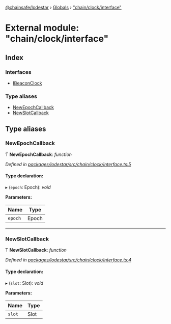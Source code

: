 [@chainsafe/lodestar](../README.md) › [Globals](../globals.md) › ["chain/clock/interface"](_chain_clock_interface_.md)

# External module: "chain/clock/interface"

## Index

### Interfaces

* [IBeaconClock](../interfaces/_chain_clock_interface_.ibeaconclock.md)

### Type aliases

* [NewEpochCallback](_chain_clock_interface_.md#newepochcallback)
* [NewSlotCallback](_chain_clock_interface_.md#newslotcallback)

## Type aliases

###  NewEpochCallback

Ƭ **NewEpochCallback**: *function*

*Defined in [packages/lodestar/src/chain/clock/interface.ts:5](https://github.com/ChainSafe/lodestar/blob/9787fff37/packages/lodestar/src/chain/clock/interface.ts#L5)*

#### Type declaration:

▸ (`epoch`: Epoch): *void*

**Parameters:**

Name | Type |
------ | ------ |
`epoch` | Epoch |

___

###  NewSlotCallback

Ƭ **NewSlotCallback**: *function*

*Defined in [packages/lodestar/src/chain/clock/interface.ts:4](https://github.com/ChainSafe/lodestar/blob/9787fff37/packages/lodestar/src/chain/clock/interface.ts#L4)*

#### Type declaration:

▸ (`slot`: Slot): *void*

**Parameters:**

Name | Type |
------ | ------ |
`slot` | Slot |
